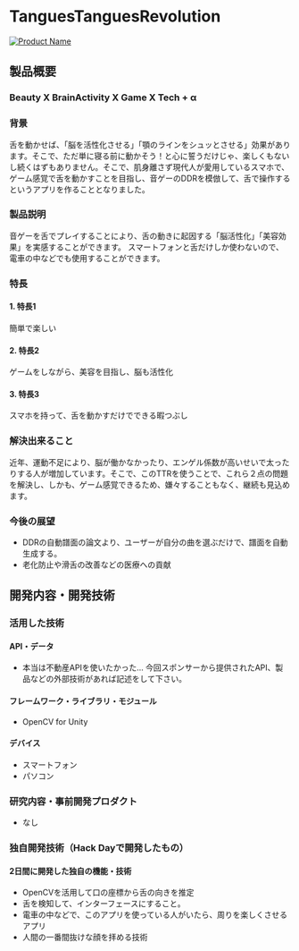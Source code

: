 # TanguesTanguesRevolution
[![Product Name](https://raw.github.com/GabLeRoux/WebMole/master/ressources/WebMole_Youtube_Video.png)](https://www.youtube.com/channel/UC4PtjOfZTbVp9DwtJv82Lzg)

## 製品概要
### Beauty X BrainActivity X Game X Tech + α

### 背景
舌を動かせば、「脳を活性化させる」「顎のラインをシュッとさせる」効果があります。そこで、ただ単に寝る前に動かそう！と心に誓うだけじゃ、楽しくもないし続くはずもありません。そこで、肌身離さず現代人が愛用しているスマホで、ゲーム感覚で舌を動かすことを目指し、音ゲーのDDRを模倣して、舌で操作するというアプリを作ることとなりました。

### 製品説明
音ゲーを舌でプレイすることにより、舌の動きに起因する「脳活性化」「美容効果」を実感することができます。
スマートフォンと舌だけしか使わないので、電車の中などでも使用することができます。

### 特長

#### 1. 特長1
簡単で楽しい
#### 2. 特長2
ゲームをしながら、美容を目指し、脳も活性化
#### 3. 特長3
スマホを持って、舌を動かすだけでできる暇つぶし

### 解決出来ること
近年、運動不足により、脳が働かなかったり、エンゲル係数が高いせいで太ったりする人が増加しています。そこで、このTTRを使うことで、これら２点の問題を解決し、しかも、ゲーム感覚できるため、嫌々することもなく、継続も見込めます。

### 今後の展望
+ DDRの自動譜面の論文より、ユーザーが自分の曲を選ぶだけで、譜面を自動生成する。
+ 老化防止や滑舌の改善などの医療への貢献

## 開発内容・開発技術
### 活用した技術
#### API・データ
* 本当は不動産APIを使いたかった…
今回スポンサーから提供されたAPI、製品などの外部技術があれば記述をして下さい。

#### フレームワーク・ライブラリ・モジュール
* OpenCV for Unity 

#### デバイス
* スマートフォン
* パソコン

### 研究内容・事前開発プロダクト
* なし


### 独自開発技術（Hack Dayで開発したもの）
#### 2日間に開発した独自の機能・技術
* OpenCVを活用して口の座標から舌の向きを推定
* 舌を検知して、インターフェースにすること。
* 電車の中などで、このアプリを使っている人がいたら、周りを楽しくさせるアプリ
* 人間の一番間抜けな顔を拝める技術
